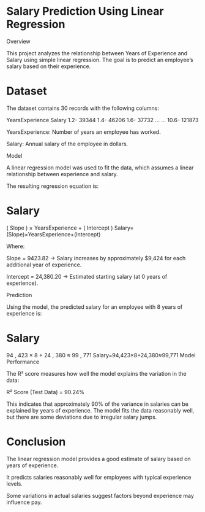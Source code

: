 # Salary Prediction Using Linear Regression
Overview

This project analyzes the relationship between Years of Experience and Salary using simple linear regression. The goal is to predict an employee’s salary based on their experience.

# Dataset

The dataset contains 30 records with the following columns:

YearsExperience	Salary
1.2-	39344
1.4- 46206
1.6- 37732
...	...
10.6-	121873

YearsExperience: Number of years an employee has worked.

Salary: Annual salary of the employee in dollars.

Model

A linear regression model was used to fit the data, which assumes a linear relationship between experience and salary.

The resulting regression equation is:

Salary
=
(
Slope
)
×
YearsExperience
+
(
Intercept
)
Salary=(Slope)×YearsExperience+(Intercept)

Where:

Slope = 9423.82 → Salary increases by approximately $9,424 for each additional year of experience.

Intercept = 24,380.20 → Estimated starting salary (at 0 years of experience).

Prediction

Using the model, the predicted salary for an employee with 8 years of experience is:

Salary
=
94
,
423
×
8
+
24
,
380
≈
99
,
771
Salary=94,423×8+24,380≈99,771
Model Performance

The R² score measures how well the model explains the variation in the data:

R² Score (Test Data) = 90.24%

This indicates that approximately 90% of the variance in salaries can be explained by years of experience. The model fits the data reasonably well, but there are some deviations due to irregular salary jumps.

# Conclusion

The linear regression model provides a good estimate of salary based on years of experience.

It predicts salaries reasonably well for employees with typical experience levels.

Some variations in actual salaries suggest factors beyond experience may influence pay.
